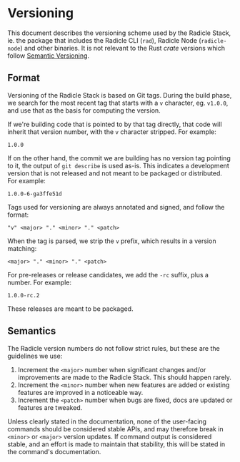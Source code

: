 # Versioning

This document describes the versioning scheme used by the Radicle Stack, ie.
the package that includes the Radicle CLI (`rad`), Radicle Node
(`radicle-node`) and other binaries. It is not relevant to the Rust *crate*
versions which follow [Semantic Versioning][semver].

[semver]: https://semver.org/

## Format

Versioning of the Radicle Stack is based on Git tags. During the build phase,
we search for the most recent tag that starts with a `v` character, eg.
`v1.0.0`, and use that as the basis for computing the version.

If we're building code that is pointed to by that tag directly, that code will
inherit that version number, with the `v` character stripped. For example:

    1.0.0

If on the other hand, the commit we are building has no version tag pointing to
it, the output of `git describe` is used as-is. This indicates a development
version that is not released and not meant to be packaged or distributed. For
example:

    1.0.0-6-ga3ffe51d

Tags used for versioning are always annotated and signed, and follow the format:

    "v" <major> "." <minor> "." <patch>

When the tag is parsed, we strip the `v` prefix, which results in a version
matching:

    <major> "." <minor> "." <patch>

For pre-releases or release candidates, we add the `-rc` suffix, plus a number.
For example:

    1.0.0-rc.2

These releases are meant to be packaged.

## Semantics

The Radicle version numbers do not follow strict rules, but these are the
guidelines we use:

1. Increment the `<major>` number when significant changes and/or improvements
   are made to the Radicle Stack. This should happen rarely.
2. Increment the `<minor>` number when new features are added or existing
   features are improved in a noticeable way.
3. Increment the `<patch>` number when bugs are fixed, docs are updated or
   features are tweaked.

Unless clearly stated in the documentation, none of the user-facing commands
should be considered stable APIs, and may therefore break in `<minor>` or
`<major>` version updates. If command output is considered stable, and an
effort is made to maintain that stability, this will be stated in the command's
documentation.
